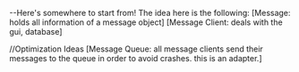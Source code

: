 --Here's somewhere to start from!
The idea here is the following:
[Message: holds all information of a message object]
[Message Client: deals with the gui, database]

//Optimization Ideas
[Message Queue: all message clients send their messages to the queue in order to avoid crashes. this is an adapter.]
